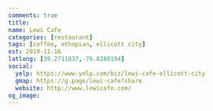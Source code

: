 ```yaml
---
comments: true
title: 
name: Lewi Cafe
categories: [restaurant]
tags: [coffee, ethopian, ellicott city]
est: 2019-11-16
latlong: [39.2711037,-76.8280194]
social:
  yelp: https://www.yelp.com/biz/lewi-cafe-ellicott-city
  gmap: https://g.page/lewi-cafe?share
  website: http://www.lewicafe.com/
og_image: 
---
```

